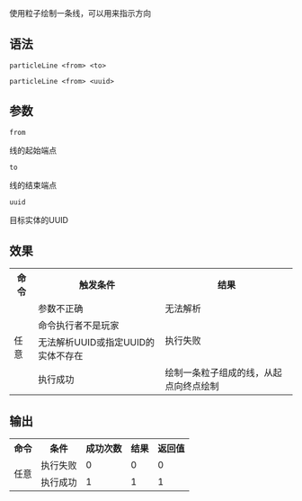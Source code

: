 使用粒子绘制一条线，可以用来指示方向

## 语法

`particleLine <from> <to>`

`particleLine <from> <uuid>`

## 参数

`from`

线的起始端点

`to`

线的结束端点

`uuid`

目标实体的UUID

## 效果

<table>
    <tr>
      <th>命令</th>
      <th>触发条件</th>
      <th>结果</th>
    </tr>
    <tr>
      <td rowspan="4">任意</td>
      <td>参数不正确</td>
      <td>无法解析</td>
    </tr>
    <tr>
      <td>命令执行者不是玩家</td>
      <td rowspan="2">执行失败</td>
    </tr>
    <tr>
      <td>无法解析UUID或指定UUID的实体不存在</td>
    </tr>
    <tr>
      <td>执行成功</td>
      <td>绘制一条粒子组成的线，从起点向终点绘制</td>
    </tr>
</table>

## 输出

<table>
    <tr>
        <th>命令</th>
        <th>条件</th>
        <th>成功次数</th>
        <th>结果</th>
        <th>返回值</th>
    </tr>
    <tr>
        <td rowspan="2">任意</td>
        <td>执行失败</td>
        <td>0</td>
        <td>0</td>
        <td>0</td>
    </tr>
    <tr>
        <td>执行成功</td>
        <td>1</td>
        <td>1</td>
        <td>1</td>
    </tr>
</table>